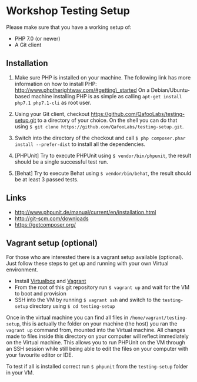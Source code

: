 # Workshop Testing Setup

Please make sure that you have a working setup of:

* PHP 7.0 (or newer)
* A Git client

## Installation

1. Make sure PHP is installed on your machine. The following link has more
   information on how to install PHP:
   http://www.phptherightway.com/#getting\_started
   On a Debian/Ubuntu-based machine installing PHP is as simple as calling
   `apt-get install php7.1 php7.1-cli` as root user.

2. Using your Git client, checkout
   https://github.com/QafooLabs/testing-setup.git to a directory of your
   choice. On the shell you can do that using
   `$ git clone https://github.com/QafooLabs/testing-setup.git`.

3. Switch into the directory of the checkout and call
   `$ php composer.phar install --prefer-dist` to install all the dependencies.

4. [PHPUnit] Try to execute PHPUnit using `$ vendor/bin/phpunit`, the result
   should be a single successful test run.

5. [Behat] Try to execute Behat using `$ vendor/bin/behat`, the result should
   be at least 3 passed tests.

## Links

* http://www.phpunit.de/manual/current/en/installation.html
* http://git-scm.com/downloads
* https://getcomposer.org/

## Vagrant setup (optional)

For those who are interested there is a vagrant setup available (optional).
Just follow these steps to get up and running with your own Virtual environment.

* Install [Virtualbox](https://www.virtualbox.org/) and
  [Vagrant](http://www.vagrantup.com)
* From the root of this git repository run `$ vagrant up` and wait for the VM
  to boot and provision
* SSH into the VM by running `$ vagrant ssh` and switch to the `testing-setup`
  directory using `$ cd testing-setup`

Once in the virtual machine you can find all files in
`/home/vagrant/testing-setup`, this is actually the folder on your machine (the
host) you ran the `vagrant up` command from, mounted into the Virtual machine.
All changes made to files inside this directory on your computer will reflect
immediately on the Virtual machine.  This allows you to run PHPUnit on the VM
through an SSH session while still being able to edit the files on your
computer with your favourite editor or IDE.

To test if all is installed correct run `$ phpunit` from the `testing-setup`
folder in your VM.
